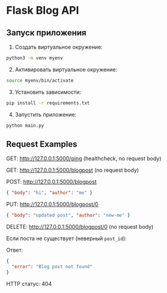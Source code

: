 # Flask Blog API

## Запуск приложения

1. Создать виртуальное окружение:

```bash
python3 -m venv myenv
```

2. Активировать виртуальное окружение:

```bash
source myenv/bin/activate
```

3. Установить зависимости:

```bash
pip install -r requirements.txt
```

4. Запустить приложение:

```bash
python main.py
```

## Request Examples

GET: http://127.0.0.1:5000/ping (healthcheck, no request body)

GET: http://127.0.0.1:5000/blogpost (no request body)

POST: http://127.0.0.1:5000/blogpost

```json
{ "body": "hi", "author": "me" }
```

PUT: http://127.0.0.1:5000/blogpost/0

```json
{ "body": "updated post", "author": "new-me" }
```

DELETE: http://127.0.0.1:5000/blogpost/0 (no request body)

Если поста не существует (неверный `post_id`):

Ответ:

```json
{
  "error": "Blog post not found"
}
```

HTTP статус: 404
